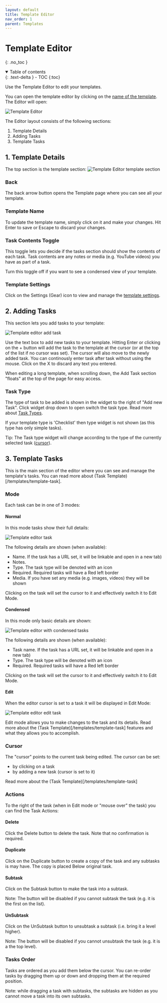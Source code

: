 ```yaml
---
layout: default
title: Template Editor
nav_order: 1
parent: Templates
---
```


# Template Editor

{: .no_toc }

<details open markdown="block">
  <summary>
    Table of contents
  </summary>
  {: .text-delta }
- TOC
{:toc}
</details>

Use the Template Editor to edit your templates.

You can open the template editor by clicking on the [name of the template](/templates/templates/#editing-templates). The Editor will open:

![Template Editor](/assets/images/templates/template-editor.png)

The Editor layout consists of the following sections:

1. Template Details
2. Adding Tasks
3. Template Tasks

## 1. Template Details

The top section is the template section:
![Template Editor template section](/assets/images/templates/template-editor-template.png)

### Back

The back arrow button opens the Template page where you can see all your template.

### Template Name

To update the template name, simply click on it and make your changes. Hit Enter to save or Escape to discard your changes.

### Task Contents Toggle

This toggle lets you decide if the tasks section should show the contents of each task. Task contents are any notes or media (e.g. YouTube videos) you have as part of a task.

Turn this toggle off if you want to see a condensed view of your template.

### Template Settings

Click on the Settings (Gear) icon to view and manage the [template settings](/templates/template-settings).

## 2. Adding Tasks

This section lets you add tasks to your template:

![Template editor add task](/assets/images/templates/template-editor-add-task.png)

Use the text box to add new tasks to your template. Hitting Enter or clicking on the + button will add the task to the template at the cursor (or at the top of the list if no cursor was set). The cursor will also move to the newly added task. You can continously enter task after task without using the mouse. Click on the X to discard any text you entered.

When editing a long template, when scrolling down, the Add Task section "floats" at the top of the page for easy access.

### Task Type

The type of task to be added is shown in the widget to the right of "Add new Task". Click widget drop down to open switch the task type. Read more about [Task Types](/checklists/task-types/).

If your template type is 'Checklist' then type widget is not shown (as this type has only simple tasks).

Tip: The Task type widget will change according to the type of the currently selected task ([cursor](/templates/template-editor#cursor)).

## 3. Template Tasks

This is the main section of the editor where you can see and manage the template's tasks. You can read more about (Task Template)[/templates/template-task].

### Mode

Each task can be in one of 3 modes:

#### Normal

In this mode tasks show their full details:

![Template editor task](/assets/images/templates/template-editor-task-normal.png)

The following details are shown (when available):

- Name. If the task has a URL set, it will be linkable and open in a new tab)
- Notes.
- Type. The task type will be denoted with an icon
- Required. Required tasks will have a Red left border
- Media. If you have set any media (e.g. images, videos) they will be shown

Clicking on the task will set the cursor to it and effectively switch it to Edit Mode.

#### Condensed

In this mode only basic details are shown:

![Template editor with condensed tasks](/assets/images/templates/template-editor-task-condensed.png)

The following details are shown (when available):

- Task name. If the task has a URL set, it will be linkable and open in a new tab)
- Type. The task type will be denoted with an icon
- Required. Required tasks will have a Red left border

Clicking on the task will set the cursor to it and effectively switch it to Edit Mode.

#### Edit

When the editor cursor is set to a task it will be displayed in Edit Mode:

![Template editor edit task](/assets/images/templates/template-editor-task-edit.png)

Edit mode allows you to make changes to the task and its details. Read more about the (Task Template)[/templates/template-task] features and what they allows you to accomplish.

### Cursor

The "cursor" points to the current task being edited. The cursor can be set:

- by clicking on a task
- by adding a new task (cursor is set to it)

Read more about the (Task Template)[/templates/template-task]

### Actions

To the right of the task (when in Edit mode or "mouse over" the task) you can find the Task Actions:

#### Delete

Click the Delete button to delete the task. Note that no confirmation is required.

#### Duplicate

Click on the Duplicate button to create a copy of the task and any subtasks is may have. The copy is placed Below original task.

#### Subtask

Click on the Subtask button to make the task into a subtask.

Note: The button will be disabled if you cannot subtask the task (e.g. it is the first on the list).

#### UnSubtask

Click on the UnSubtask button to unsubtask a subtask (i.e. bring it a level higher).

Note: The button will be disabled if you cannot unsubtask the task (e.g. it is a the top level).

### Tasks Order

Tasks are ordered as you add them below the cursor. You can re-order tasks by dragging them up or down and dropping them at the required position.

Note: while dragging a task with subtasks, the subtasks are hidden as you cannot move a task into its own subtasks.
